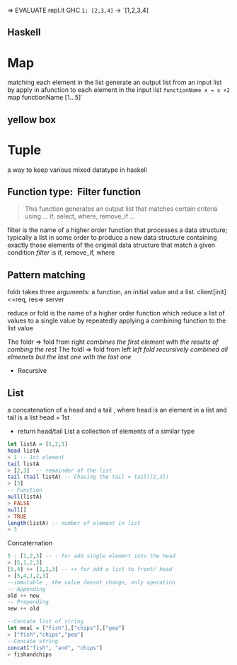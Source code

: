 => EVALUATE 
repl.it
GHC
`1: [2,3,4]`
→ `[1,2,3,4]
## Haskell

# Map
matching each element in the list
generate an output list from an input list by apply in afunction to each element in the input list
`functionName x = x +2
`map functionName [1...5]`

## yellow box
# Tuple
a way to keep various mixed datatype in haskell

## Function type:  Filter function

>This function generates an output list that matches certain criteria using … if, select, where, remove_if …

filter is the name of a higher order function that processes a data structure; typically a list in some order to produce a new data structure containing exactly those elements of the original data structure that match a given condition
*filter*  is if, remove_if, where

## Pattern matching
foldr takes three arguments: a function, an initial value and a list.
client[init] <=req, res=> server 

reduce or fold is the name of a higher order function which reduce a list of values to a single value by repeatedly applying a combining function to the list value

The foldr => fold from right
	*combines the first element with the results of combing the rest*
The foldl => fold from left
*left fold recursively combined all elmenets but the last one with the last one*
- Recursive
## List 
a concatenation of a head and a tail , where head is an element in a list and tail is a list
head = 1st

- return head/tail
List a collection of elements of a similar type
```haskell
let listA = [1,2,3]
head listA
> 1 -- 1st element
tail listA
> [2,3]  -- remainder of the list
tail (tail listA) -- Chasing the tail = tail([2,3])
> [3]
-- Function
null(listA)
> FALSE
null[]
> TRUE
length(listA) -- number of element in list
> 3
```
Concaternation
``` haskell
5 : [1,2,3] -- : for add single element into the head
> [5,1,2,3]
[5,4] ++ [1,2,3] -- ++ for add a list to front/ head
> [5,4,1,2,3] 
--immutable , the value doesnt change, only operation
-- Appending 
old ++ new
-- Prepending
new ++ old

--Concate list of string
let meal = ["fish"],["chips"],["pea"]
> ["fish","chips","pea"]
--Concate string
concat["fish", "and", "chips"]
> fishandchips

```


